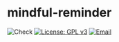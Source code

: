 # mindful-reminder

![Check](https://github.com/way-2/mindful-reminder/actions/workflows/android.yml/badge.svg)
[![License: GPL v3](https://img.shields.io/badge/License-GPLv3-blue.svg)](https://www.gnu.org/licenses/gpl-3.0)
[![Email](https://img.shields.io/badge/Gmail-D14836?style=for-the-badge&logo=gmail&logoColor=white)](mailto:dw.mindful.reminder@gmail.com)